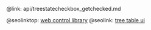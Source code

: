 @link: api/treestatecheckbox_getchecked.md

@seolinktop: [web control library](https://webix.com)
@seolink: [tree table ui](https://webix.com/widget/treetable/)